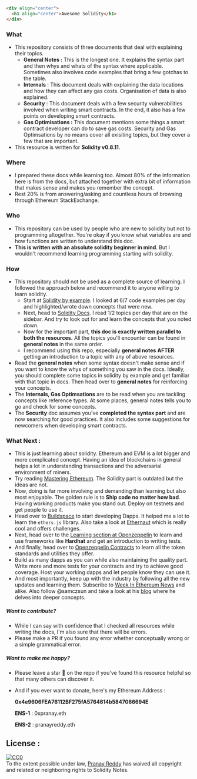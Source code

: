 #       

```html
<div align="center">
  <h1 align="center">Awesome Solidity</h1>
</div>
```

### What

- This repository consists of three documents that deal with explaining their topics.
  - **General Notes :** This is the longest one. It explains the syntax part and then whys and whats of the syntax where applicable. Sometimes also involves code examples that bring a few gotchas to the table. 
  - **Internals** : This document deals with explaining the data locations and how they can affect any gas costs. Organisation of data is also explained.
  - **Security** : This document deals with a few security vulnerabilities involved when writing smart contracts. In the end, it also has a few points on developing smart contracts. 
  - **Gas Optimisations :** This document mentions some things a smart contract developer can do to save gas costs. Security and Gas Optimsations by no means cover all exisiting topics, but they cover a few that are important.
- This resource is written for **Solidity v0.8.11**.

### Where

- I prepared these docs while learning too. Almost 80% of the information here is from the docs, but attached together with extra bit of information that makes sense and makes you remember the concept.
- Rest 20% is from answering/asking and countless hours of browsing through Ethereum StackExchange.

### Who

- This repository can be used by people who are new to solidity but not to programming altogether. You're okay if you know what variables are and how functions are written to understand this doc.
-  **This is written with an absolute solidity beginner in mind**. But I wouldn't recommend learning programming starting with solidity.

### How

- This repository should not be used as a complete source of learning. I followed the approach below and recommend it to anyone willing to learn solidity.
  - Start at [Solidity by example](https://solidity-by-example.org/). I looked at 6/7 code examples per day and highlighted/wrote down concepts that were new.
  - Next, head to [Solidity Docs](https://docs.soliditylang.org/en/latest/). I read 1/2 topics per day that are on the sidebar. And try to look out for and learn the concepts that you noted down.
  - Now for the important part, **this doc is exactly written parallel to both the resources.** All the topics you'll encounter can be found in **general notes** in the same order.
  - I recommend using this repo, especially **general notes** **AFTER** getting an introduction to a topic with any of above resources.
- Read the **general notes** when some syntax doesn't make sense and if you want to know the whys of something you saw in the docs. Ideally, you should complete some topics in solidity by example and get familiar with that topic in docs. Then head over to **general notes** for reinforcing your concepts.
- The **Internals, Gas Optimsations** are to be read when you are tackling concepts like reference types. At some places, general notes tells you to go and check for some concepts.
- The **Security** doc assumes you've **completed the syntax part** and are now searching for good practices. It also includes some suggestions for newcomers when developing smart contracts.

### What Next : 

- This is just learning about solidity. Ethereum and EVM is a lot bigger and more complicated concept. Having an idea of blockchains in general helps a lot in understanding transactions and the adversarial environment of miners.
- Try reading [Mastering Ethereum](https://github.com/ethereumbook/ethereumbook). The Solidity part is outdated but the ideas are not.
- Now, doing is far more involving and demanding than learning but also most enjoyable. The golden rule is to **Ship code no matter how bad**. Having working products make you stand out. Deploy on testnets and get people to use it. 
- Head over to [Buildspace](https://buildspace.so/) to start developing Dapps. It helped me a lot to learn the `ethers.js` library. Also take a look at [Ethernaut](https://ethernaut.openzeppelin.com/) which is really cool and offers challenges.
- Next, head over to the [Learning section at Openzeppelin](https://docs.openzeppelin.com/learn/) to learn and use frameworks like **Hardhat** and get an introduction to writing tests.
- And finally, head over to [Openzeppelin Contracts](https://docs.openzeppelin.com/contracts/4.x/) to learn all the token standards and utilities they offer. 
- Build as many dapps as you can while also maintaining the quality part. Write more and more tests for your contracts and try to achieve good coverage. Host your working dapps and let people know they can use it. 
- And most importantly, keep up with the industry by following all the new updates and learning them. Subscribe to [Week In Ethereum News](https://weekinethereumnews.com/) and alike. Also follow @samczsun and take a look at his [blog](https://samczsun.com/) where he delves into deeper concepts.

##### Want to contribute?

- While I can say with confidence that I checked all resources while writing the docs, I'm also sure that there will be errors. 
- Please make a PR if you found any error whether conceptually wrong or a simple grammatical error.

##### Want to make me happy?

- Please leave a star 🌟 on the repo if you've found this resource helpful so that many others can discover it.

- And if you ever want to donate, here's my Ethereum Address : 

  **0x4e9606FEA76112BF275fA5764614b5847066694E**

  **ENS-1** : 0xpranay.eth

  **ENS-2** : pranayreddy.eth

## License :

<p xmlns:dct="http://purl.org/dc/terms/">
  <a rel="license"
     href="http://creativecommons.org/publicdomain/zero/1.0/">
    <img src="http://i.creativecommons.org/p/zero/1.0/88x31.png" style="border-style: none;" alt="CC0" />
  </a>
  <br />
  To the extent possible under law,
  <a rel="dct:publisher"
     href="https://github.com/0xpranay">
    <span property="dct:title">Pranay Reddy</span></a>
  has waived all copyright and related or neighboring rights to
  <span property="dct:title">Solidity Notes</span>.
</p>

